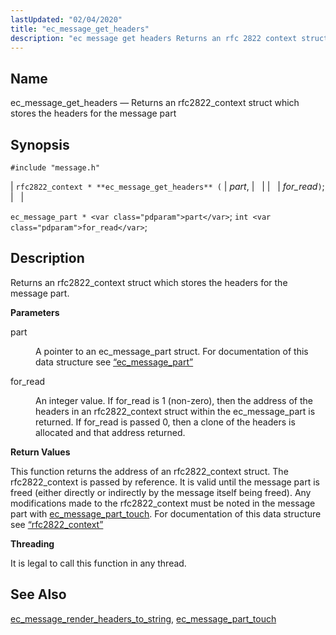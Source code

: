 ```yaml
---
lastUpdated: "02/04/2020"
title: "ec_message_get_headers"
description: "ec message get headers Returns an rfc 2822 context struct which stores the headers for the message part rfc 2822 context ec message get headers part for read ec message part part int for read Returns an rfc 2822 context struct which stores the headers for the message part part..."
---
```


<a name="apis.ec_message_get_headers"></a> 
## Name

ec_message_get_headers — Returns an rfc2822_context struct which stores the headers for the message part

## Synopsis

`#include "message.h"`

| `rfc2822_context * **ec_message_get_headers** (` | <var class="pdparam">part</var>, |   |
|   | <var class="pdparam">for_read</var>`)`; |   |

`ec_message_part * <var class="pdparam">part</var>`;
`int <var class="pdparam">for_read</var>`;<a name="idp55868768"></a> 
## Description

Returns an rfc2822_context struct which stores the headers for the message part.

**<a name="idp55870032"></a> Parameters**

<dl class="variablelist">

<dt>part</dt>

<dd>

A pointer to an ec_message_part struct. For documentation of this data structure see [“ec_message_part”](/momentum/3/3-api/structs-ec-message-part)

</dd>

<dt>for_read</dt>

<dd>

An integer value. If for_read is 1 (non-zero), then the address of the headers in an rfc2822_context struct within the ec_message_part is returned. If for_read is passed 0, then a clone of the headers is allocated and that address returned.

</dd>

</dl>

**<a name="idp55875520"></a> Return Values**

This function returns the address of an rfc2822_context struct. The rfc2822_context is passed by reference. It is valid until the message part is freed (either directly or indirectly by the message itself being freed). Any modifications made to the rfc2822_context must be noted in the message part with [ec_message_part_touch](/momentum/3/3-api/apis-ec-message-part-touch). For documentation of this data structure see [“rfc2822_context”](/momentum/3/3-api/structs-rfc-2822-context)

**<a name="idp55877904"></a> Threading**

It is legal to call this function in any thread.

<a name="idp55879008"></a> 
## See Also

[ec_message_render_headers_to_string](/momentum/3/3-api/apis-ec-message-render-headers-to-string), [ec_message_part_touch](/momentum/3/3-api/apis-ec-message-part-touch)